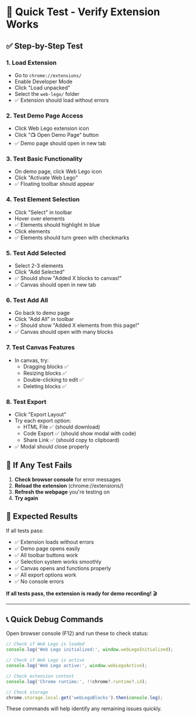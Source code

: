 # 🧪 Quick Test - Verify Extension Works

## ✅ Step-by-Step Test

### 1. Load Extension
- Go to `chrome://extensions/`
- Enable Developer Mode
- Click "Load unpacked" 
- Select the `web-lego/` folder
- ✅ Extension should load without errors

### 2. Test Demo Page Access
- Click Web Lego extension icon
- Click "📺 Open Demo Page" button
- ✅ Demo page should open in new tab

### 3. Test Basic Functionality
- On demo page, click Web Lego icon
- Click "Activate Web Lego"
- ✅ Floating toolbar should appear

### 4. Test Element Selection
- Click "Select" in toolbar
- Hover over elements
- ✅ Elements should highlight in blue
- Click elements
- ✅ Elements should turn green with checkmarks

### 5. Test Add Selected
- Select 2-3 elements
- Click "Add Selected"
- ✅ Should show "Added X blocks to canvas!"
- ✅ Canvas should open in new tab

### 6. Test Add All
- Go back to demo page
- Click "Add All" in toolbar
- ✅ Should show "Added X elements from this page!"
- ✅ Canvas should open with many blocks

### 7. Test Canvas Features
- In canvas, try:
  - Dragging blocks ✅
  - Resizing blocks ✅ 
  - Double-clicking to edit ✅
  - Deleting blocks ✅

### 8. Test Export
- Click "Export Layout"
- Try each export option:
  - HTML File ✅ (should download)
  - Code Export ✅ (should show modal with code)
  - Share Link ✅ (should copy to clipboard)
- ✅ Modal should close properly

## 🚨 If Any Test Fails

1. **Check browser console** for error messages
2. **Reload the extension** (chrome://extensions/)
3. **Refresh the webpage** you're testing on
4. **Try again**

## 🎯 Expected Results

If all tests pass:
- ✅ Extension loads without errors
- ✅ Demo page opens easily
- ✅ All toolbar buttons work
- ✅ Selection system works smoothly
- ✅ Canvas opens and functions properly
- ✅ All export options work
- ✅ No console errors

**If all tests pass, the extension is ready for demo recording!** 🎬

---

## 📞 Quick Debug Commands

Open browser console (F12) and run these to check status:

```javascript
// Check if Web Lego is loaded
console.log('Web Lego initialized:', window.webLegoInitialized);

// Check if Web Lego is active
console.log('Web Lego active:', window.webLegoActive);

// Check extension context
console.log('Chrome runtime:', !!chrome?.runtime?.id);

// Check storage
chrome.storage.local.get('webLegoBlocks').then(console.log);
```

These commands will help identify any remaining issues quickly.
